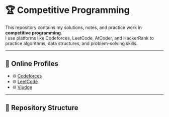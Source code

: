 # 🏆 Competitive Programming

This repository contains my solutions, notes, and practice work in **competitive programming**.  
I use platforms like Codeforces, LeetCode, AtCoder, and HackerRank to practice algorithms, data structures, and problem-solving skills.  

---

## 📌 Online Profiles
- 🌐 [Codeforces](https://codeforces.com/profile/Elsheshtawy)
- 🌐 [LeetCode]([https://leetcode.com/YourUsername](https://leetcode.com/u/Melsheshtawy/))
- 🌐 [Vjudge](https://vjudge.net/user/MElsheshtawy)
---

## 📂 Repository Structure
